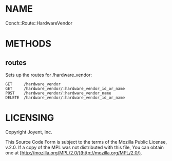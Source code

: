 # NAME

Conch::Route::HardwareVendor

# METHODS

## routes

Sets up the routes for /hardware\_vendor:

```
GET     /hardware_vendor
GET     /hardware_vendor/:hardware_vendor_id_or_name
POST    /hardware_vendor/:hardware_vendor_name
DELETE  /hardware_vendor/:hardware_vendor_id_or_name
```

# LICENSING

Copyright Joyent, Inc.

This Source Code Form is subject to the terms of the Mozilla Public License,
v.2.0. If a copy of the MPL was not distributed with this file, You can obtain
one at [http://mozilla.org/MPL/2.0/](http://mozilla.org/MPL/2.0/).
